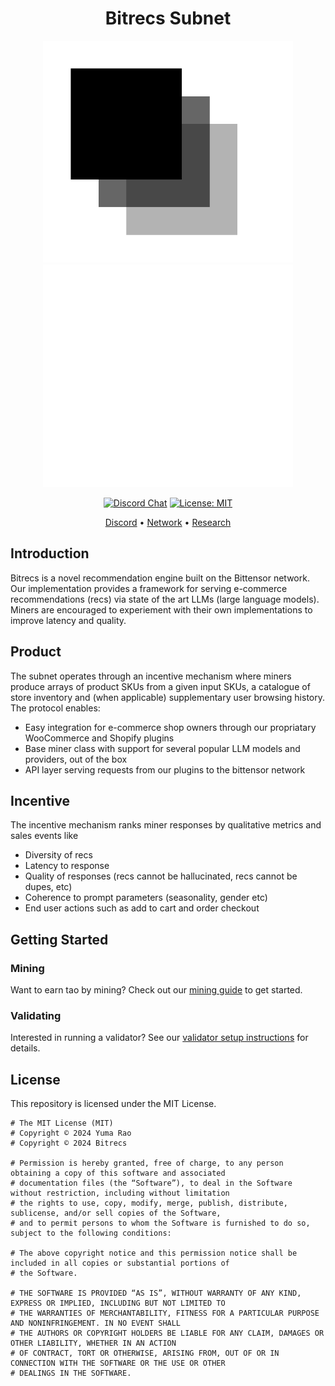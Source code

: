 <div align="center">

# Bitrecs Subnet 

<img src="docs/light-logo.svg#gh-light-mode-only" width="400" height="auto" alt="Bitrecs Logo"/>
<img src="docs/dark-logo.svg#gh-dark-mode-only" width="400" height="auto" alt="Bitrecs Logo"/>

[![Discord Chat](https://img.shields.io/discord/308323056592486420.svg)](https://discord.gg/bittensor)
[![License: MIT](https://img.shields.io/badge/License-MIT-yellow.svg)](https://opensource.org/licenses/MIT) 

[Discord](https://discord.gg/bittensor) • [Network](https://taostats.io/) • [Research](https://bittensor.com/whitepaper)
</div>

## Introduction
Bitrecs is a novel recommendation engine built on the Bittensor network. Our implementation provides a framework for serving e-commerce recommendations (recs) via state of the art LLMs (large language models). Miners are encouraged to experiement with their own implementations to improve latency and quality. 

## Product
The subnet operates through an incentive mechanism where miners produce arrays of product SKUs from a given input SKUs, a catalogue of store inventory and (when applicable) supplementary user browsing history. The protocol enables:

- Easy integration for e-commerce shop owners through our propriatary WooCommerce and Shopify plugins
- Base miner class with support for several popular LLM models and providers, out of the box
- API layer serving requests from our plugins to the bittensor network

## Incentive
The incentive mechanism ranks miner responses by qualitative metrics and sales events like

- Diversity of recs
- Latency to response
- Quality of responses (recs cannot be hallucinated, recs cannot be dupes, etc)
- Coherence to prompt parameters (seasonality, gender etc)
- End user actions such as add to cart and order checkout

## Getting Started

### Mining
Want to earn tao by mining? Check out our [mining guide](docs/running_miner.md) to get started.

### Validating 
Interested in running a validator? See our [validator setup instructions](docs/running_validator.md) for details.

## License

This repository is licensed under the MIT License.
```text
# The MIT License (MIT)
# Copyright © 2024 Yuma Rao
# Copyright © 2024 Bitrecs

# Permission is hereby granted, free of charge, to any person obtaining a copy of this software and associated
# documentation files (the “Software”), to deal in the Software without restriction, including without limitation
# the rights to use, copy, modify, merge, publish, distribute, sublicense, and/or sell copies of the Software,
# and to permit persons to whom the Software is furnished to do so, subject to the following conditions:

# The above copyright notice and this permission notice shall be included in all copies or substantial portions of
# the Software.

# THE SOFTWARE IS PROVIDED “AS IS”, WITHOUT WARRANTY OF ANY KIND, EXPRESS OR IMPLIED, INCLUDING BUT NOT LIMITED TO
# THE WARRANTIES OF MERCHANTABILITY, FITNESS FOR A PARTICULAR PURPOSE AND NONINFRINGEMENT. IN NO EVENT SHALL
# THE AUTHORS OR COPYRIGHT HOLDERS BE LIABLE FOR ANY CLAIM, DAMAGES OR OTHER LIABILITY, WHETHER IN AN ACTION
# OF CONTRACT, TORT OR OTHERWISE, ARISING FROM, OUT OF OR IN CONNECTION WITH THE SOFTWARE OR THE USE OR OTHER
# DEALINGS IN THE SOFTWARE.
```
